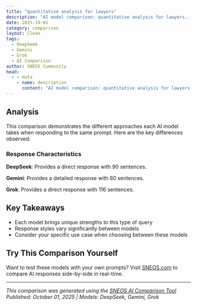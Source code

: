 ```yaml
---
title: "quantitative analysis for lawyers"
description: "AI model comparison: quantitative analysis for lawyers..."
date: 2025-10-01
category: comparison
layout: Clean
tags:
  - DeepSeek
  - Gemini
  - Grok
  - AI Comparison
author: SNEOS Community
head:
  - - meta
    - name: description
      content: "AI model comparison: quantitative analysis for lawyers..."
---
```


<ChatComparison
  title="quantitative analysis for lawyers"
  prompt="quantitative analysis for lawyers"
  :responses='{"DeepSeek": "Of course. This is an excellent topic. Quantitative analysis is no longer a niche skill for lawyers; it is becoming a core competency for effective legal practice, litigation strategy, and client advising.\n\nHere is a comprehensive quantitative analysis guide for lawyers, broken down into why it matters, key concepts, practical applications, and tools.\n\n### Why Should Lawyers Care About Quantitative Analysis?\n\n1. **Fact-Based Litigation Strategy:** Move beyond anecdotes. Use data to predict case outcomes, assess the value of a settlement, and identify the most persuasive arguments for a particular judge or jury.\n2. **E-Discovery and Document Review:** TAR (Technology-Assisted Review) uses predictive coding to identify relevant documents in massive datasets, drastically reducing time and cost.\n3. **Damages and Valuation:** Calculate economic damages, intellectual property valuation, and business losses with precision, making your arguments more credible.\n4. **Contract Analysis \u0026 Due Diligence:** Use AI and data analytics to review thousands of contracts to identify clauses, risks, and obligations during M\u0026A or compliance audits.\n5. **Legal Operations:** Analyze internal data on billing, matter duration, and resource allocation to improve law firm or corporate legal department efficiency.\n6. **Regulatory Compliance \u0026 Risk Assessment:** Model risks, analyze patterns of consumer complaints, or monitor transactions for potential fraud or anti-money laundering violations.\n\n---\n\n### Key Quantitative Concepts for Lawyers (The \u0022Toolkit\u0022)\n\nYou don\u0027t need to be a statistician, but you must be a sophisticated consumer of numbers.\n\n| Concept | What It Is | Legal Example \u0026 Why It Matters |\n| :--- | :--- | :--- |\n| **Descriptive Statistics** | Summarizing and describing the main features of a dataset. | **Mean (Average), Median, Mode, Range, Standard Deviation.** \u003Cbr\u003E**Example:** In an employment discrimination case, the *average* salary for men might be higher than for women, but the *median* might be similar. The mean can be skewed by a few very high salaries. Understanding the difference is crucial. |\n| **Inferential Statistics** | Using a sample of data to make conclusions about a larger population. | **Statistical Significance, Confidence Intervals, Regression Analysis.** \u003Cbr\u003E**Example:** An expert uses a regression model to show that, after controlling for experience and education (legitimate factors), race is a statistically significant predictor of lower promotion rates. This is powerful evidence of systemic bias. |\n| **Probability** | The likelihood of an event occurring. | **Conditional Probability, Bayes\u0027 Theorem.** \u003Cbr\u003E**Example:** What is the probability that a defendant is guilty, given that their DNA matches the crime scene? This requires understanding the underlying frequency of that DNA profile in the population, not just the match. |\n| **Data Visualization** | Presenting data in graphical format. | **Bar Charts, Line Graphs, Scatter Plots, Heat Maps.** \u003Cbr\u003E**Example:** A timeline of events in a complex financial fraud case is more easily understood by a jury as a clear line graph than as a 10-page narrative. |\n| **Correlation vs. Causation** | **Correlation:** Two things move together. \u003Cbr\u003E**Causation:** One thing *causes* the other. | **Example:** A study finds that ice cream sales and drowning deaths are correlated. Does ice cream cause drowning? No, a hidden third variable (hot weather) causes both. This is a classic mistake to spot in an opponent\u0027s argument. |\n\n---\n\n### Practical Applications in Different Practice Areas\n\n| Practice Area | Quantitative Application |\n| :--- | :--- |\n| **Intellectual Property** | Calculating reasonable royalty damages; analyzing patent landscapes to advise on filing strategy; using text analytics to compare trademarks. |\n| **Antitrust \u0026 Competition** | Defining relevant markets using economic data; analyzing pricing patterns for evidence of collusion; modeling the competitive effects of a merger. |\n| **Employment Law** | Conducting statistical analyses of hiring, pay, and promotion data to detect discrimination (disparate impact analysis). |\n| **Securities Litigation** | Using event studies to measure the impact of a corporate announcement (e.g., fraud revelation) on a company\u0027s stock price. |\n| **Tort \u0026 Personal Injury** | Calculating present and future economic losses (lost wages, medical costs) using actuarial tables and economic forecasts. |\n| **Criminal Law** | Challenging the reliability of forensic evidence (e.g., hair analysis, bite marks) using statistical base rates; analyzing crime data for sentencing arguments. |\n| **Corporate Law / M\u0026A** | Using data analytics for due diligence to review thousands of contracts for change-of-control clauses, indemnification terms, etc. |\n\n---\n\n### A Simple Framework for Conducting a Quantitative Analysis\n\n1. **Define the Legal Question:** Start with the legal problem. Don\u0027t just collect data aimlessly.\n * *Example:* \u0022Did our client\u0027s termination rate for employees over 40 constitute age discrimination?\u0022\n\n2. **Identify and Collect Data:** What data is needed to answer the question? This could be internal company records, public data, or data produced in discovery.\n * *Example:* Personnel files for all employees (age, department, performance ratings, termination status).\n\n3. **Clean and Organize the Data:** Raw data is often messy. This step involves standardizing formats, dealing with missing entries, and structuring it for analysis.\n\n4. **Analyze the Data:** Apply the appropriate quantitative tools from your toolkit.\n * *Example:* Calculate the termination rate for employees under 40 and over 40. Then, run a statistical test (like a chi-square test) to see if the difference is statistically significant.\n\n5. **Interpret and Present the Results:** Translate the numbers back into a legal narrative. What story does the data tell? Create clear visualizations for a judge or jury.\n * *Example:* \u0022Your Honor, the data shows that employees over 40 were terminated at a rate of 15%, compared to just 3% for younger employees. A standard statistical test indicates there is less than a 1 in 1000 probability that this disparity occurred by random chance.\u0022\n\n---\n\n### Essential Tools \u0026 Software\n\n* **For the Beginner:** **Microsoft Excel** is powerful enough for many basic analyses (pivot tables, charts, basic functions).\n* **For the Serious Practitioner:** **Relativity** and **Everlaw** for e-discovery and TAR. **Tableau** or **Microsoft Power BI** for advanced data visualization.\n* **For the Data-Savvy Law Firm:** **Python** and **R** are programming languages used for advanced statistical modeling and custom analysis. Often used by litigation consultants and experts.\n* **AI-Powered Tools:** Platforms like **Kira Systems** or **Luminance** for contract analysis and due diligence.\n\n### Critical Caveats and Ethical Considerations\n\n* **Garbage In, Garbage Out (GIGO):** The quality of your analysis is entirely dependent on the quality of your underlying data. Scrutinize your data sources.\n* **Don\u0027t Mislead with Statistics:** It\u0027s easy to present data in a way that supports your bias. As an officer of the court, you have an ethical duty to be truthful. Understand the limitations of your analysis.\n* **Know When to Hire an Expert:** A lawyer\u0027s role is to identify when a problem *requires* quantitative analysis and to manage the expert who performs it. You need to understand the expert\u0027s methodology well enough to defend it in court and to cross-examine the opposing expert effectively.\n\n**Conclusion:**\n\nFor the modern lawyer, quantitative analysis is a form of **powerful, fact-based lawyering.** It allows you to build stronger arguments, advise clients more effectively, and deconstruct your opponent\u0027s case with precision. Embracing this skillset is no longer optional for those who wish to practice at the highest level.", "Gemini": "Quantitative analysis (QA) for lawyers involves using numerical data and statistical methods to support legal arguments, make informed decisions, and assess potential risks. It\u0027s about turning raw data into actionable insights.\n\nHere\u0027s a breakdown of the key concepts and applications:\n\n**I. Core Concepts:**\n\n* **Data Collection \u0026 Preparation:**\n * **Identifying Relevant Data:** The first step is determining what data is needed to answer a specific legal question or support an argument. This could include financial records, market data, demographic information, survey results, historical case outcomes, etc.\n * **Data Sources:** Lawyers might source data from:\n * Internal firm databases\n * Government agencies (e.g., Census Bureau, Bureau of Labor Statistics, SEC)\n * Industry associations\n * Private data vendors\n * Academic research\n * Social media (with caution and ethical considerations)\n * **Data Cleaning:** This involves correcting errors, handling missing values, and ensuring consistency across the dataset.\n * **Data Organization:** Data needs to be structured in a way that is suitable for analysis (e.g., spreadsheets, databases).\n\n* **Descriptive Statistics:** Summarizing and describing the main features of the data.\n * **Measures of Central Tendency:** Mean (average), median (middle value), and mode (most frequent value).\n * **Measures of Dispersion:** Range, variance, standard deviation (how spread out the data is).\n * **Frequency Distributions:** Tables or graphs showing the frequency of different values in the data.\n\n* **Inferential Statistics:** Drawing conclusions about a population based on a sample of data.\n * **Hypothesis Testing:** Formulating a hypothesis and using statistical tests (e.g., t-tests, chi-square tests, ANOVA) to determine if the evidence supports or rejects the hypothesis. Example: Testing whether there\u0027s a statistically significant difference in settlement amounts between cases with and without a certain piece of evidence.\n * **Confidence Intervals:** Estimating a range of values that is likely to contain the true population parameter.\n * **Regression Analysis:** Examining the relationship between variables. Can be used to predict outcomes or identify factors that influence a particular variable.\n\n* **Probability and Decision Theory:** Assessing the likelihood of events and making decisions under uncertainty.\n * **Probability Distributions:** Mathematical functions that describe the probability of different outcomes.\n * **Expected Value:** Calculating the average outcome, taking into account the probabilities of different events.\n * **Decision Trees:** Visual tools for analyzing complex decisions with multiple possible outcomes.\n * **Bayesian Analysis:** Updating beliefs about the probability of an event based on new evidence.\n\n* **Visualization:** Presenting data and analysis in a clear and compelling way using charts, graphs, and other visual aids.\n\n**II. Applications in Law:**\n\n* **Litigation Support:**\n * **Damages Calculation:** Quantifying economic losses in personal injury, breach of contract, or intellectual property cases. This often involves forecasting lost profits, medical expenses, or future earnings.\n * **Statistical Evidence:** Presenting statistical data to support claims of discrimination, fraud, or market manipulation. Examples: proving disparate impact in employment discrimination cases or demonstrating a pattern of fraudulent billing practices.\n * **Jury Selection:** Analyzing demographic data and survey responses to identify potential jurors who are more or less likely to be sympathetic to a particular side. (Ethical considerations are paramount here.)\n * **Expert Testimony:** Critiquing the quantitative analysis performed by opposing experts and presenting alternative analyses.\n\n* **Contract Law:**\n * **Risk Assessment:** Evaluating the potential financial risks and rewards associated with a contract.\n * **Performance Measurement:** Tracking key performance indicators (KPIs) to ensure that a contract is being fulfilled.\n\n* **Corporate Law:**\n * **Mergers and Acquisitions:** Analyzing financial data to assess the value of a company and the potential benefits of a merger.\n * **Securities Law:** Detecting insider trading or other forms of market manipulation.\n\n* **Regulatory Compliance:**\n * **Antitrust Law:** Analyzing market share data to determine whether a company is engaging in anticompetitive behavior.\n * **Environmental Law:** Modeling the impact of pollution on the environment.\n\n* **Criminal Law:**\n * **Forensic Statistics:** Analyzing DNA evidence or other forensic data to assess the likelihood of a suspect\u0027s guilt.\n * **Risk Assessment:** Evaluating the risk of recidivism (reoffending) in sentencing decisions.\n\n* **Legal Research:**\n * **Predictive Analytics:** Using data mining techniques to identify patterns in case law and predict the outcome of future cases.\n\n**III. Tools and Techniques:**\n\n* **Spreadsheet Software:** Microsoft Excel is widely used for basic data analysis and visualization.\n* **Statistical Software Packages:**\n * **SPSS:** A comprehensive statistical package with a user-friendly interface.\n * **SAS:** Another powerful statistical package, often used for complex data analysis.\n * **R:** A free, open-source programming language and software environment for statistical computing and graphics. Highly versatile and popular in academic and research settings.\n * **Stata:** Popular in economics and social sciences, particularly for regression analysis.\n* **Programming Languages:**\n * **Python:** Increasingly popular for data science, including data cleaning, analysis, and visualization. Libraries like Pandas, NumPy, and Scikit-learn are widely used.\n* **Data Visualization Tools:**\n * **Tableau:** A powerful data visualization tool that allows users to create interactive dashboards and reports.\n * **Power BI:** Microsoft\u0027s data visualization tool, integrated with Excel and other Microsoft products.\n\n**IV. Ethical Considerations:**\n\n* **Data Bias:** Recognizing and addressing potential biases in the data.\n* **Misleading Statistics:** Avoiding the use of statistics in a way that is likely to mislead or confuse the jury.\n* **Transparency:** Clearly disclosing the methods and assumptions used in the analysis.\n* **Competence:** Ensuring that the analysis is performed by someone with the necessary expertise. Lawyers need to either develop sufficient quantitative skills or collaborate with qualified experts.\n* **Privacy:** Protecting the privacy of individuals whose data is being analyzed.\n\n**V. Examples:**\n\n* **Personal Injury Case:** Calculating lost wages and future medical expenses using statistical models based on the plaintiff\u0027s age, education, occupation, and medical condition.\n* **Employment Discrimination Case:** Using statistical analysis to show that a company\u0027s hiring practices have a disparate impact on a protected group.\n* **Breach of Contract Case:** Analyzing financial records to quantify the damages suffered by the plaintiff as a result of the defendant\u0027s breach.\n* **Intellectual Property Case:** Using regression analysis to estimate the value of a patented invention.\n\n**VI. Learning Resources:**\n\n* **Online Courses:** Coursera, edX, Udemy, DataCamp offer courses in statistics, data analysis, and programming. Look for courses specifically tailored to legal applications if possible.\n* **Books:** Many textbooks cover statistics and quantitative methods. Search for books that include examples from legal contexts.\n* **Legal Journals:** Some law reviews and journals publish articles on the use of quantitative methods in law.\n* **Continuing Legal Education (CLE) Programs:** Many bar associations and legal organizations offer CLE programs on quantitative analysis.\n\n**In summary:** Quantitative analysis is becoming increasingly important in the legal profession. Lawyers who have a basic understanding of quantitative methods are better equipped to analyze evidence, make informed decisions, and advocate for their clients. It empowers lawyers to build stronger cases based on empirical evidence, rather than solely relying on anecdotal arguments. Developing these skills, or partnering with quantitative experts, is becoming a competitive advantage in many areas of law.\n", "Grok": "Quantitative analysis for lawyers refers to the application of numerical, statistical, and data-driven methods to legal issues, decision-making, and case strategy. While law is often seen as a qualitative field, quantitative analysis is increasingly important in modern legal practice, especially in areas such as litigation, corporate law, intellectual property, and regulatory compliance. Below, I\u2019ll break down the concept, its relevance, methods, and practical applications for lawyers.\n\n---\n\n### What is Quantitative Analysis in Law?\nQuantitative analysis involves using data, mathematics, and statistical tools to analyze legal problems, evaluate risks, predict outcomes, and inform decisions. It contrasts with traditional legal analysis, which often relies on case law, statutes, and qualitative reasoning. Quantitative methods provide a systematic, evidence-based approach to complement legal judgment.\n\n---\n\n### Why is Quantitative Analysis Important for Lawyers?\n1. **Data-Driven Decision Making**:\n - Lawyers increasingly deal with large volumes of data (e.g., e-discovery in litigation, financial records in corporate disputes). Quantitative tools help make sense of this data.\n - It allows for objective assessments rather than relying solely on intuition or precedent.\n\n2. **Litigation Strategy and Risk Assessment**:\n - Quantitative analysis can predict case outcomes based on historical data (e.g., success rates of similar cases or judges\u2019 ruling patterns).\n - It helps assess settlement values by modeling potential damages or risks.\n\n3. **Regulatory and Compliance Needs**:\n - In areas like antitrust or securities law, quantitative analysis is essential to evaluate market impacts, pricing behaviors, or financial misconduct.\n - Lawyers working with data privacy or cybersecurity must analyze breach statistics, compliance costs, and risk probabilities.\n\n4. **Efficiency and Cost-Effectiveness**:\n - Tools like predictive coding in e-discovery reduce the time and cost of reviewing documents.\n - Quantitative methods help allocate resources effectively in large-scale legal projects.\n\n5. **Emerging Areas like Legal Tech**:\n - The rise of legal analytics platforms (e.g., Ravel Law, Lex Machina) leverages quantitative data to provide insights into legal trends, judge behavior, and opposing counsel strategies.\n\n---\n\n### Key Quantitative Methods for Lawyers\n1. **Statistical Analysis**:\n - Used to identify patterns or correlations in legal data. For example, analyzing sentencing disparities based on demographic factors.\n - Helps in class action lawsuits to demonstrate systemic issues with statistical significance.\n\n2. **Regression Analysis**:\n - Models relationships between variables, such as predicting the likelihood of winning a case based on factors like jurisdiction, case type, or legal team experience.\n - Useful in damages calculation (e.g., lost profits in contract disputes).\n\n3. **Probability and Risk Assessment**:\n - Estimating the likelihood of various outcomes (e.g., winning a case, regulatory approval, or patent infringement claims).\n - Decision trees or Monte Carlo simulations can model risks in settlement vs. trial decisions.\n\n4. **Data Visualization**:\n - Graphs, charts, and heatmaps to present complex data (e.g., financial fraud patterns) clearly to judges, juries, or clients.\n - Visuals can simplify arguments in court or negotiations.\n\n5. **Machine Learning and Predictive Analytics**:\n - Algorithms can predict case outcomes, identify relevant case law, or flag high-risk contracts.\n - Tools like AI-driven document review systems reduce manual workloads in discovery.\n\n6. **Financial and Economic Modeling**:\n - Essential in corporate law, mergers and acquisitions, or bankruptcy cases to evaluate financial health, valuation, or damages.\n - Discounted cash flow (DCF) or cost-benefit analysis for settlements.\n\n---\n\n### Practical Applications in Legal Practice\n1. **Litigation**:\n - **Case Outcome Prediction**: Tools like Lex Machina provide data on judge rulings, case durations, and win rates for specific types of cases.\n - **E-Discovery**: Quantitative tools categorize and prioritize documents for review based on relevance scores.\n - **Damages Calculation**: Statistical models estimate economic loss or punitive damages.\n\n2. **Corporate Law**:\n - **Compliance Monitoring**: Analyze data to ensure adherence to regulations (e.g., anti-money laundering laws).\n - **Contract Analysis**: Use data to assess risks in contract terms or predict breach likelihood.\n\n3. **Criminal Law**:\n - **Sentencing Analysis**: Identify biases or disparities in sentencing using statistical data.\n - **Forensic Accounting**: Analyze financial records quantitatively to uncover fraud or embezzlement.\n\n4. **Policy and Advocacy**:\n - Lawyers working on public policy or civil rights use quantitative data to support arguments (e.g., demonstrating discriminatory impact in voting rights cases).\n\n5. **Intellectual Property**:\n - Assess patent valuation or royalty rates using financial models.\n - Analyze market data for trademark disputes or copyright infringement claims.\n\n---\n\n### Tools and Resources for Quantitative Analysis\n1. **Legal Analytics Platforms**:\n - Lex Machina, Ravel Law, and Bloomberg Law provide data on case outcomes, judge behavior, and litigation trends.\n2. **Statistical Software**:\n - SPSS, R, or Python for data analysis and modeling.\n - Excel for basic calculations, pivot tables, and visualizations.\n3. **E-Discovery Software**:\n - Relativity or Everlaw for document review using predictive coding.\n4. **Visualization Tools**:\n - Tableau or Power BI to create compelling data presentations for court or client meetings.\n\n---\n\n### Challenges and Limitations\n1. **Data Quality and Availability**:\n - Legal data can be incomplete, inconsistent, or biased, affecting analysis reliability.\n - Access to comprehensive datasets (e.g., court rulings) may be limited or costly.\n\n2. **Ethical Concerns**:\n - Over-reliance on quantitative predictions may lead to mechanized decision-making, ignoring nuances of human judgment or fairness.\n - Bias in algorithms (e.g., in predictive policing tools) can perpetuate inequities.\n\n3. **Skill Gap**:\n - Many lawyers lack training in statistics or data science, necessitating collaboration with experts or upskilling.\n - Misinterpretation of data can lead to flawed conclusions.\n\n4. **Judicial Acceptance**:\n - Courts may be skeptical of quantitative evidence if not presented clearly or if methodology is questioned.\n - Lawyers must be prepared to explain statistical concepts to non-expert audiences.\n\n---\n\n### How Lawyers Can Develop Quantitative Analysis Skills\n1. **Education and Training**:\n - Take courses in statistics, data analysis, or legal analytics (many law schools now offer such programs).\n - Online platforms like Coursera or edX provide accessible training in stats and data science.\n\n2. **Collaboration**:\n - Work with data scientists, economists, or forensic accountants for complex cases.\n - Hire consultants for specialized quantitative tasks like damages modeling.\n\n3. **Leverage Technology**:\n - Adopt legal tech tools and analytics platforms to integrate quantitative insights into practice.\n - Stay updated on AI and machine learning trends in law.\n\n4. **Practical Application**:\n - Start small by using basic tools like Excel for financial analysis or case tracking.\n - Gradually incorporate more advanced methods as familiarity grows.\n\n---\n\n### Conclusion\nQuantitative analysis is transforming the legal profession by enabling lawyers to make more informed, efficient, and strategic decisions. While it does not replace traditional legal reasoning, it serves as a powerful complement, especially in data-intensive areas of law. Lawyers who embrace these tools and skills will be better equipped to handle complex cases, advise clients effectively, and stay competitive in an increasingly tech-driven field.\n\nIf you\u2019re looking for specific resources, case studies, or tools to get started, let me know! I can also dive deeper into a particular area like litigation analytics or financial modeling for legal purposes."}' 
  published-date="23:10"
/>

## Analysis

This comparison demonstrates the different approaches each AI model takes when responding to the same prompt. Here are the key differences observed:

### Response Characteristics

**DeepSeek**: Provides a direct response with 90 sentences. 

**Gemini**: Provides a detailed response with 80 sentences. 

**Grok**: Provides a direct response with 116 sentences. 

## Key Takeaways

- Each model brings unique strengths to this type of query
- Response styles vary significantly between models
- Consider your specific use case when choosing between these models

## Try This Comparison Yourself

Want to test these models with your own prompts? Visit [SNEOS.com](https://sneos.com) to compare AI responses side-by-side in real-time.

---

*This comparison was generated using the [SNEOS AI Comparison Tool](https://sneos.com)*
*Published: October 01, 2025 | Models: DeepSeek, Gemini, Grok*
